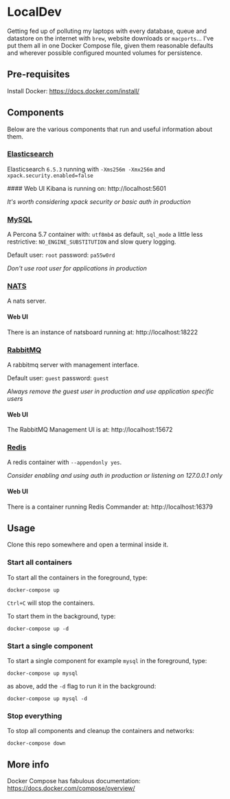 # LocalDev

Getting fed up of polluting my laptops with every database, queue and datastore
on the internet with `brew`, website downloads or `macports`... I've put them
all in one Docker Compose file, given them reasonable defaults and wherever
possible configured mounted volumes for persistence.

## Pre-requisites
Install Docker: https://docs.docker.com/install/

## Components
Below are the various components that run and useful information about them.

### [Elasticsearch](https://www.elastic.co/guide/en/elasticsearch/reference/current/getting-started.html)
Elasticsearch `6.5.3` running with `-Xms256m -Xmx256m` and `xpack.security.enabled=false` 

#### Web UI
Kibana is running on: http://localhost:5601

_It's worth considering xpack security or basic auth in production_

### [MySQL](https://www.percona.com/doc/percona-server/LATEST/index.html)
A Percona 5.7 container with: `utf8mb4` as default, `sql_mode` a little less
restrictive: `NO_ENGINE_SUBSTITUTION` and slow query logging.

Default user: `root` password: `pa55w0rd`

_Don't use root user for applications in production_

### [NATS](https://nats.io/documentation/)
A nats server.

#### Web UI
There is an instance of natsboard running at: http://localhost:18222

### [RabbitMQ](https://www.rabbitmq.com/documentation.html)
A rabbitmq server with management interface.

Default user: `guest` password: `guest`

_Always remove the guest user in production and use application specific users_

#### Web UI
The RabbitMQ Management UI is at: http://localhost:15672

### [Redis](https://redis.io/documentation)
A redis container with `--appendonly yes`.

_Consider enabling and using auth in production or listening on 127.0.0.1 only_

#### Web UI
There is a container running Redis Commander at: http://localhost:16379

## Usage
Clone this repo somewhere and open a terminal inside it.

### Start all containers
To start all the containers in the foreground, type:
```
docker-compose up
```
`Ctrl+C` will stop the containers.

To start them in the background, type:
```
docker-compose up -d
```

### Start a single component
To start a single component for example `mysql` in the foreground, type:
```
docker-compose up mysql
```

as above, add the `-d` flag to run it in the background:
```
docker-compose up mysql -d
```

### Stop everything
To stop all components and cleanup the containers and networks: 
```
docker-compose down
```

## More info
Docker Compose has fabulous documentation:
https://docs.docker.com/compose/overview/
